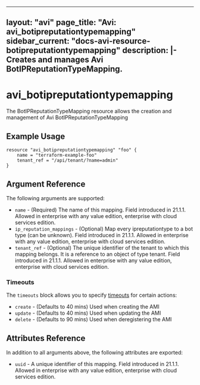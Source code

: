 <!--
    Copyright 2021 VMware, Inc.
    SPDX-License-Identifier: Mozilla Public License 2.0
-->
---
layout: "avi"
page_title: "Avi: avi_botipreputationtypemapping"
sidebar_current: "docs-avi-resource-botipreputationtypemapping"
description: |-
  Creates and manages Avi BotIPReputationTypeMapping.
---

# avi_botipreputationtypemapping

The BotIPReputationTypeMapping resource allows the creation and management of Avi BotIPReputationTypeMapping

## Example Usage

```hcl
resource "avi_botipreputationtypemapping" "foo" {
    name = "terraform-example-foo"
    tenant_ref = "/api/tenant/?name=admin"
}
```

## Argument Reference

The following arguments are supported:

* `name` - (Required) The name of this mapping. Field introduced in 21.1.1. Allowed in enterprise with any value edition, enterprise with cloud services edition.
* `ip_reputation_mappings` - (Optional) Map every ipreputationtype to a bot type (can be unknown). Field introduced in 21.1.1. Allowed in enterprise with any value edition, enterprise with cloud services edition.
* `tenant_ref` - (Optional) The unique identifier of the tenant to which this mapping belongs. It is a reference to an object of type tenant. Field introduced in 21.1.1. Allowed in enterprise with any value edition, enterprise with cloud services edition.


### Timeouts

The `timeouts` block allows you to specify [timeouts](https://www.terraform.io/docs/configuration/resources.html#timeouts) for certain actions:

* `create` - (Defaults to 40 mins) Used when creating the AMI
* `update` - (Defaults to 40 mins) Used when updating the AMI
* `delete` - (Defaults to 90 mins) Used when deregistering the AMI

## Attributes Reference

In addition to all arguments above, the following attributes are exported:

* `uuid` -  A unique identifier of this mapping. Field introduced in 21.1.1. Allowed in enterprise with any value edition, enterprise with cloud services edition.

